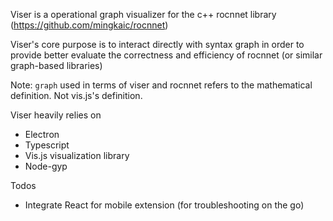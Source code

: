 Viser is a operational graph visualizer for the c++ rocnnet library (https://github.com/mingkaic/rocnnet)

Viser's core purpose is to interact directly with syntax graph in order to provide better 
evaluate the correctness and efficiency of rocnnet (or similar graph-based libraries)

Note: `graph` used in terms of viser and rocnnet refers to the mathematical definition. Not vis.js's definition.

Viser heavily relies on
- Electron
- Typescript
- Vis.js visualization library
- Node-gyp

Todos
- Integrate React for mobile extension (for troubleshooting on the go)